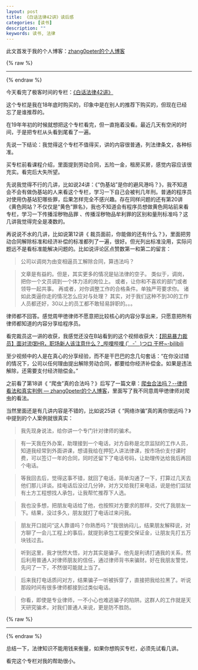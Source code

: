 ```yaml
---
layout: post
title: 《白话法律42讲》读后感
categories: [读书]
description: ""
keywords: 读书, 法律
---
```


此文首发于我的个人博客：[zhang0peter的个人博客](https://zhang0peter.com)         

{% raw %}
***          
{% endraw %}



今天看完了极客时间的专栏：[《白话法律42讲》](http://gk.link/a/10fCt)

这个专栏是我在18年底时购买的，印象中是在别人的推荐下购买的，但现在已经忘了是谁推荐的。

在19年年初的时候就想把这个专栏看完，但一直拖着没看。最近几天有空闲的时间，于是把专栏从头看到尾看了一遍。

先说一下结论：我觉得这个专栏不值得买，讲的内容很普通，列法律条文，各种标准。

买专栏前看课程介绍，里面提到劳动合同，五险一金，租房买房，感觉内容应该很充实。看完后大失所望。

先说我觉得不行的几讲，比如说24讲：《“伪基站”是你的避风港吗？》，我不知道会不会有做伪基站的人来看这个专栏，学习一下自己会被判几年刑。普通的程序员对使用伪基站犯哪些罪，后果怎样完全不感兴趣。存在同样问题的还有第20讲《黄色网站？不仅仅是“黄色”罪名》，我也不知道会有程序员想做黄色网站前来看专栏，学习一下传播淫秽物品罪 、传播淫秽物品牟利罪的区别和量刑标准吗？这几讲我觉得完全是凑数的。

再说说不水的几讲，比如说第12讲《 裁员面前，你能做的还有什么？》，里面把劳动合同解除标准和经济补偿的标准都列了一遍，很好。但光列出标准没用，实际问题远不是看标准能解决问题的。比如说评论区点赞数第一和第二的留言：

> 公司以调岗为由变相逼员工解除合同，算违法吗？

> 文章是有益的。但是，其实更多的情况是钻法律的空子。
> 类似于，调岗，把你一个文员调到一个体力活的岗位上。
> 或者，让你和不喜欢的部门或者领导一起共事。
> 再或者，对你调整工作的合格条件。单独严苛要求你。
> 诸如此类逼你走的情况怎么应对与处理？
> 其实，对于我们这种不到30的工作人员都还好，30以上的员工都不敢轻易辞职的。。。

律师都不回答。感觉周甲徳律师不愿意把比较核心的内容分享出来，只愿意把所有律师都知道的内容分享给程序员。

看完裁员这一讲的收获，我感觉还没在B站看到的这个视频收获大：[【网易暴力裁员】面对流氓HR，职场新人该注意什么？_哔哩哔哩 (゜-゜)つロ 干杯~-bilibili](https://www.bilibili.com/video/av77107846)

至少视频中的人是在真心的分享经验，而不是干巴巴的念几句套话：“在你没过错的情况下，公司以任何理由提出解除劳动合同，都要给你经济补偿金。如果是违法解除，还需要支付经济赔偿金。”

之前看了第18讲《 “爬虫”真的合法吗？》后写了一篇文章：[爬虫合法吗？--律师看法和真实判例 — zhang0peter的个人博客](https://zhang0peter.com/2020/01/17/spider/)，里面写了我不同意周甲徳律师对爬虫的看法。




当然里面还是有几讲内容是不错的，比如说25讲《 “网络诈骗”真的离你很远吗？》中提到的个人案例就很真实：

> 我先现身说法，给你讲一个专门针对律师的骗术。

> 有一天我在外办案，助理接到一个电话，对方自称是北京监狱的工作人员，知道我经常到外面讲课，想请我给在押犯人讲法律课，按市场价支付课时费，可以签订一年的合同，同时还留下了电话号码，让助理传达给我后再回个电话。

> 等我回去后，觉得这事不错，就回了电话，简单沟通了一下，打算过几天去他们那儿详谈。挂电话后没过几分钟，对方又给我打来电话，说是他们监狱有土方工程想找人承包，让我帮忙推荐下人选。

> 我也没多想，把朋友电话给了他，也按照对方要求的那样，交代了我朋友一下。结果，没过多久，朋友就打了电话过来问我。

> 朋友开口就问“这人靠谱吗？你熟悉吗？”我很纳闷儿，结果朋友解释说，对方聊了一会儿工程上的事后，就提到承包工程要交保证金，让朋友先打五万块钱过去。

> 听到这里，我才恍然大悟，对方其实是骗子。他先是利诱打通我的关系，然后利用普通人对律师朋友的信任，通过律师背书来骗财。好在我朋友警觉，先问了一下，不然很可能就上当了。

> 后来我打电话质问对方，结果骗子一听被拆穿了，直接把我给拉黑了。听说那段时间有很多律师都接到过类似电话。

> 你看，即使是专业律师，一不小心也难逃骗子的陷阱。这群人的工作就是天天研究骗术，对我们普通人来说，更是防不胜防。



{% raw %}
***          
{% endraw %}

总结一下，法律知识不能用钱来衡量，如果你想购买专栏，必须先试看几讲。

看完这个专栏对我的帮助很小。